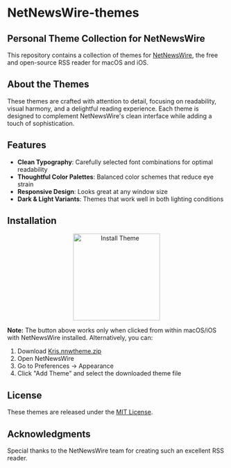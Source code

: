 # NetNewsWire-themes

## Personal Theme Collection for NetNewsWire

This repository contains a collection of themes for [NetNewsWire](https://netnewswire.com/), the free and open-source RSS reader for macOS and iOS.

## About the Themes

These themes are crafted with attention to detail, focusing on readability, visual harmony, and a delightful reading experience. Each theme is designed to complement NetNewsWire's clean interface while adding a touch of sophistication.

## Features

- **Clean Typography**: Carefully selected font combinations for optimal readability
- **Thoughtful Color Palettes**: Balanced color schemes that reduce eye strain
- **Responsive Design**: Looks great at any window size
- **Dark & Light Variants**: Themes that work well in both lighting conditions

## Installation

<div align="center">
  <a href="netnewswire://theme/add?url=https://github.com/kris-anderson/NetNewsWire-themes/releases/latest/download/Kris.nnwtheme.zip">
    <img alt="Install Theme" src="https://img.shields.io/badge/📦_Install_Theme-blue?style=for-the-badge" width="200">
  </a>
</div>

**Note:** The button above works only when clicked from within macOS/iOS with NetNewsWire installed. Alternatively, you can:

1. Download [Kris.nnwtheme.zip](https://github.com/kris-anderson/NetNewsWire-themes/releases/latest/download/Kris.nnwtheme.zip)
2. Open NetNewsWire
3. Go to Preferences → Appearance
4. Click "Add Theme" and select the downloaded theme file

## License

These themes are released under the [MIT License](LICENSE).

## Acknowledgments

Special thanks to the NetNewsWire team for creating such an excellent RSS reader.
